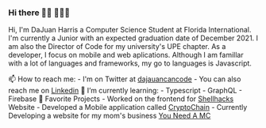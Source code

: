### Hi there 👋🏽 👨🏽‍💻

Hi, I'm DaJuan Harris a Computer Science Student at Florida International. I'm currently a Junior with an expected graduation date of December 2021. I am also the Director of Code for my university's UPE chapter. As a developer, I focus on mobile and web aplications. Although I am famillar with a lot of languages and frameworks, my go to languages is Javascript.

📫 How to reach me:
    - I'm on Twitter at [dajauancancode](https://twitter.com/DaJuanCanCode)
    - You can also reach me on [Linkedin](https://www.linkedin.com/in/dajuancancode/)
🌱 I’m currently learning:
    - Typescript
    - GraphQL
    - Firebase
🔭 Favorite Projects
    - Worked on the frontend for [Shellhacks](https://shellhacks.net/) Website
    - Developed a Mobile application called [CryptoChain](https://github.com/dajuancancode/crypto-client)
    - Currently Developing a website for my mom's business [You Need A MC](https://github.com/dajuancancode/you-need-a-mc-client)

<!--
**dajuancancode/dajuancancode** is a ✨ _special_ ✨ repository because its `README.md` (this file) appears on your GitHub profile.

Here are some ideas to get you started:

- 🔭 I’m currently working on ...
- 🌱 I’m currently learning ...
- 👯 I’m looking to collaborate on ...
- 🤔 I’m looking for help with ...
- 💬 Ask me about ...
- 📫 How to reach me: ...
- 😄 Pronouns: ...
- ⚡ Fun fact: ...
-->
